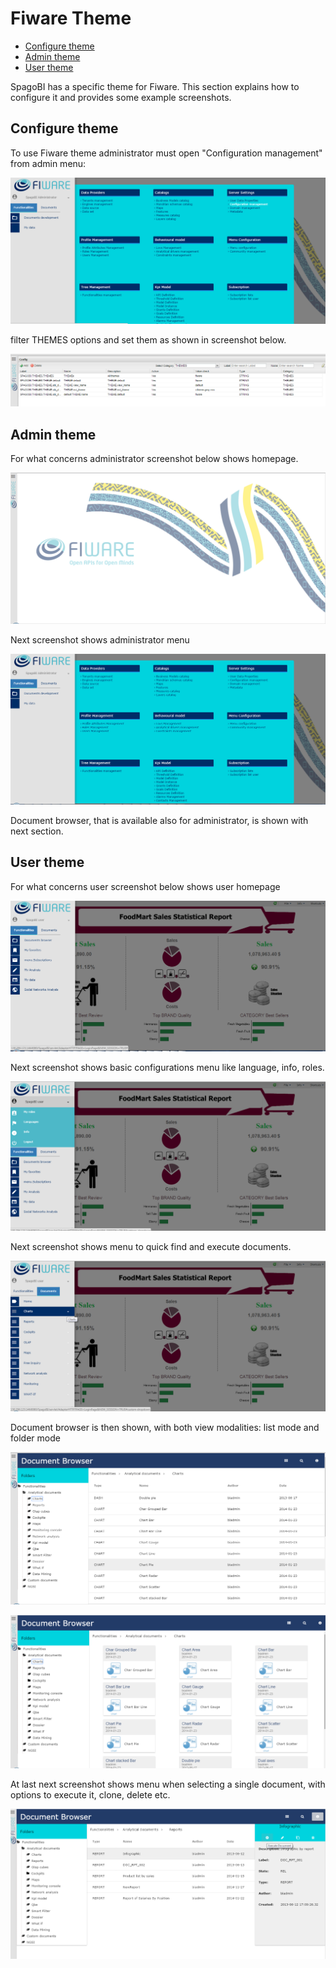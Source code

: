 # Fiware Theme

* [Configure theme](#configure-theme)
* [Admin theme](#admin-theme)
* [User theme](#user-theme)

SpagoBI has a specific theme for Fiware. This section explains how to configure it and provides some example screenshots.

## Configure theme

To use Fiware theme administrator must open "Configuration management" from admin menu:

![](media/SpagoBI_admin_config_management.png)


filter THEMES options and set them as shown in screenshot below.
  
![](media/SpagoBI_admin_theme_config.png)


## Admin theme

For what concerns administrator screenshot below shows homepage.

![](media/SpagoBI_admin_home.png)


Next screenshot shows administrator menu

![](media/SpagoBI_admin_menu.png)

Document browser, that is available also for administrator, is shown with next section. 

## User theme
For what concerns user screenshot below shows user homepage

![](media/SpagoBI-user-menu.png)


Next screenshot shows basic configurations menu like language, info, roles.

![](media/SpagoBI-user-option.png)


Next screenshot shows menu to quick find and execute documents.

![](media/SpagoBI-user-docs.png)


Document browser is then shown, with both view modalities: list mode and folder mode

![](media/SpagoBI-user-doc-browser-list-view.png)

![](media/SpagoBI-user-doc-browser-folder-view.png)


At last next screenshot shows menu when selecting a single document, with options to execute it, clone, delete etc.

![](media/SpagoBI-user-doc-browser-execution.png)
